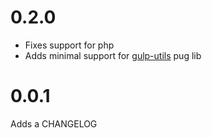 # 0.2.0
- Fixes support for php
- Adds minimal support for [gulp-utils](https://github.com/khalidhoffman/gulp-utils) pug lib

# 0.0.1
Adds a CHANGELOG
